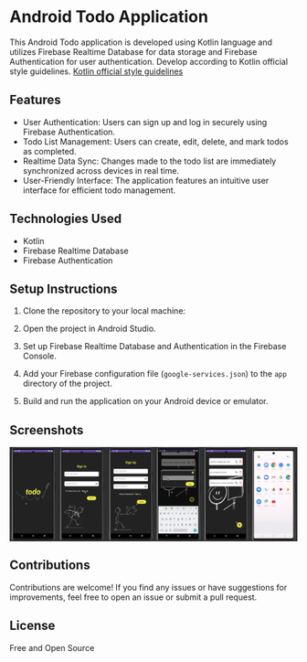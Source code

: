 # Android Todo Application

This Android Todo application is developed using Kotlin language and utilizes Firebase Realtime Database for data storage and Firebase Authentication for user authentication.
Develop according to Kotlin official style guidelines.
<a href="https://developer.android.com/kotlin/style-guide">Kotlin official style guidelines</a>

## Features

- User Authentication: Users can sign up and log in securely using Firebase Authentication.
- Todo List Management: Users can create, edit, delete, and mark todos as completed.
- Realtime Data Sync: Changes made to the todo list are immediately synchronized across devices in real time.
- User-Friendly Interface: The application features an intuitive user interface for efficient todo management.

## Technologies Used

- Kotlin
- Firebase Realtime Database
- Firebase Authentication

## Setup Instructions

1. Clone the repository to your local machine:

2. Open the project in Android Studio.

3. Set up Firebase Realtime Database and Authentication in the Firebase Console.

4. Add your Firebase configuration file (`google-services.json`) to the `app` directory of the project.

5. Build and run the application on your Android device or emulator.

## Screenshots

<img src="https://github.com/bulithakawushika/Todo-Android-Mobile-App/blob/master/Image.jpg?raw=true" alt="Alt text" width="1000" align="center" >

## Contributions

Contributions are welcome! If you find any issues or have suggestions for improvements, feel free to open an issue or submit a pull request.

## License

Free and Open Source
